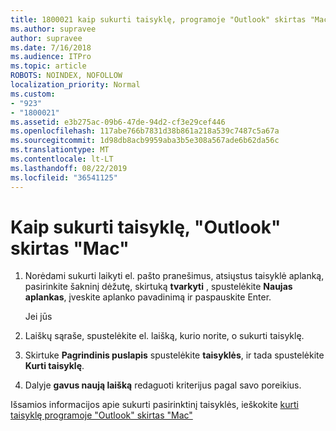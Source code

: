 ```yaml
---
title: 1800021 kaip sukurti taisyklę, programoje "Outlook" skirtas "Mac"
ms.author: supravee
author: supravee
ms.date: 7/16/2018
ms.audience: ITPro
ms.topic: article
ROBOTS: NOINDEX, NOFOLLOW
localization_priority: Normal
ms.custom:
- "923"
- "1800021"
ms.assetid: e3b275ac-09b6-47de-94d2-cf3e29cef446
ms.openlocfilehash: 117abe766b7831d38b861a218a539c7487c5a67a
ms.sourcegitcommit: 1d98db8acb9959aba3b5e308a567ade6b62da56c
ms.translationtype: MT
ms.contentlocale: lt-LT
ms.lasthandoff: 08/22/2019
ms.locfileid: "36541125"
---
```

# <a name="how-to-create-a-rule-in-outlook-for-mac"></a>Kaip sukurti taisyklę, "Outlook" skirtas "Mac"

1. Norėdami sukurti laikyti el. pašto pranešimus, atsiųstus taisyklė aplanką, pasirinkite šakninį dėžutę, skirtuką **tvarkyti** , spustelėkite **Naujas aplankas**, įveskite aplanko pavadinimą ir paspauskite Enter.

    Jei jūs 

2. Laiškų sąraše, spustelėkite el. laišką, kurio norite, o sukurti taisyklę.

3. Skirtuke **Pagrindinis puslapis** spustelėkite **taisyklės**, ir tada spustelėkite **Kurti taisyklę**.

4. Dalyje **gavus naują laišką** redaguoti kriterijus pagal savo poreikius. 

Išsamios informacijos apie sukurti pasirinktinį taisyklės, ieškokite [kurti taisyklę programoje "Outlook" skirtas "Mac"](https://aka.ms/AA1uy0v)
  